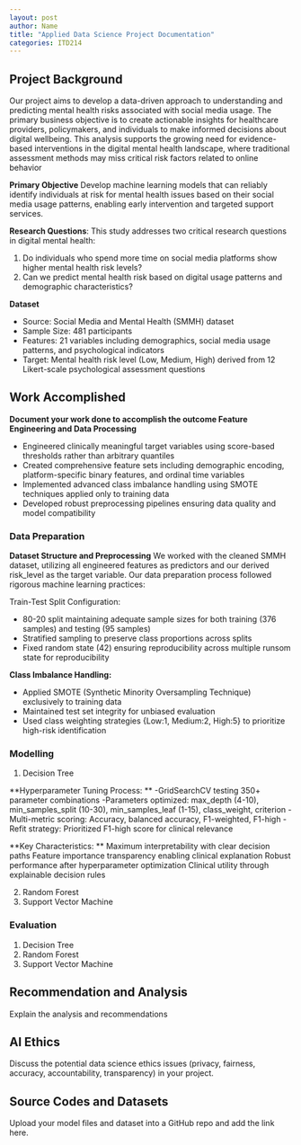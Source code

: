 ```yaml
---
layout: post
author: Name
title: "Applied Data Science Project Documentation"
categories: ITD214
---
```

## Project Background
Our project aims to develop a data-driven approach to understanding and predicting mental health risks associated with social media usage. The primary business objective is to create actionable insights for healthcare providers, policymakers, and individuals to make informed decisions about digital wellbeing. This analysis supports the growing need for evidence-based interventions in the digital mental health landscape, where traditional assessment methods may miss critical risk factors related to online behavior


**Primary Objective** Develop machine learning models that can reliably identify individuals at risk for mental health issues based on their social media usage patterns, enabling early intervention and targeted
support services.

**Research Questions**:
This study addresses two critical research questions in digital mental health:
1) Do individuals who spend more time on social media platforms show higher mental health risk levels?
2) Can we predict mental health risk based on digital usage patterns and demographic characteristics?

**Dataset**

- Source: Social Media and Mental Health (SMMH) dataset
- Sample Size: 481 participants
- Features: 21 variables including demographics, social media usage patterns, and psychological indicators
- Target: Mental health risk level (Low, Medium, High) derived from 12 Likert-scale psychological assessment questions

## Work Accomplished
**Document your work done to accomplish the outcome
Feature Engineering and Data Processing**

- Engineered clinically meaningful target variables using score-based thresholds rather than arbitrary quantiles
- Created comprehensive feature sets including demographic encoding, platform-specific binary features, and ordinal time variables
- Implemented advanced class imbalance handling using SMOTE techniques applied only to training data
- Developed robust preprocessing pipelines ensuring data quality and model compatibility

### Data Preparation

**Dataset Structure and Preprocessing**
We worked with the cleaned SMMH dataset, utilizing all engineered features as predictors and our derived risk_level as the target variable. Our data preparation process followed rigorous machine learning practices:

Train-Test Split Configuration:
- 80-20 split maintaining adequate sample sizes for both training (376 samples) and testing (95 samples)
- Stratified sampling to preserve class proportions across splits
- Fixed random state (42) ensuring reproducibility across multiple runsom state for reproducibility

**Class Imbalance Handling:**
- Applied SMOTE (Synthetic Minority Oversampling Technique) exclusively to training data
- Maintained test set integrity for unbiased evaluation
- Used class weighting strategies {Low:1, Medium:2, High:5} to prioritize high-risk identification

### Modelling
1. Decision Tree

**Hyperparameter Tuning Process: **
-GridSearchCV testing 350+ parameter combinations
-Parameters optimized: max_depth (4-10), min_samples_split (10-30), min_samples_leaf (1-15), class_weight, criterion
-Multi-metric scoring: Accuracy, balanced accuracy, F1-weighted, F1-high
-Refit strategy: Prioritized F1-high score for clinical relevance

**Key Characteristics:
**
Maximum interpretability with clear decision paths
Feature importance transparency enabling clinical explanation
Robust performance after hyperparameter optimization
Clinical utility through explainable decision rules



2. Random Forest
3. Support Vector Machine


### Evaluation
1. Decision Tree
2. Random Forest
3. Support Vector Machine


## Recommendation and Analysis
Explain the analysis and recommendations


## AI Ethics
Discuss the potential data science ethics issues (privacy, fairness, accuracy, accountability, transparency) in your project. 



## Source Codes and Datasets
Upload your model files and dataset into a GitHub repo and add the link here. 
